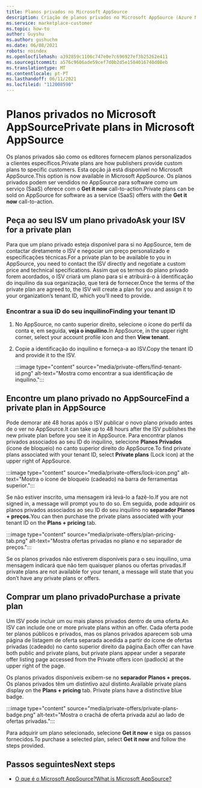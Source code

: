 ```yaml
---
title: Planos privados no Microsoft AppSource
description: Criação de planos privados no Microsoft AppSource (Azure Marketplace).
ms.service: marketplace-customer
ms.topic: how-to
author: Guyshu
ms.author: gushuchm
ms.date: 06/08/2021
robots: noindex
ms.openlocfilehash: a392859c1106c747e0e7c696927ef3b25262e411
ms.sourcegitcommit: a576c9606ade59cef7d0b2d5e1584016740d08eb
ms.translationtype: MT
ms.contentlocale: pt-PT
ms.lasthandoff: 06/11/2021
ms.locfileid: "112008590"
---
```

# <a name="private-plans-in-microsoft-appsource"></a><span data-ttu-id="24f40-103">Planos privados no Microsoft AppSource</span><span class="sxs-lookup"><span data-stu-id="24f40-103">Private plans in Microsoft AppSource</span></span>

<span data-ttu-id="24f40-104">Os planos privados são como os editores fornecem planos personalizados a clientes específicos.</span><span class="sxs-lookup"><span data-stu-id="24f40-104">Private plans are how publishers provide custom plans to specific customers.</span></span> <span data-ttu-id="24f40-105">Esta opção já está disponível no Microsoft AppSource.</span><span class="sxs-lookup"><span data-stu-id="24f40-105">This option is now available in Microsoft AppSource.</span></span> <span data-ttu-id="24f40-106">Os planos privados podem ser vendidos no AppSource para software como um serviço (SaaS) oferece com o **Get it now** call-to-action.</span><span class="sxs-lookup"><span data-stu-id="24f40-106">Private plans can be sold on AppSource for software as a service (SaaS) offers with the **Get it now** call-to-action.</span></span>

## <a name="ask-your-isv-for-a-private-plan"></a><span data-ttu-id="24f40-107">Peça ao seu ISV um plano privado</span><span class="sxs-lookup"><span data-stu-id="24f40-107">Ask your ISV for a private plan</span></span>

<span data-ttu-id="24f40-108">Para que um plano privado esteja disponível para si no AppSource, tem de contactar diretamente o ISV e negociar um preço personalizado e especificações técnicas.</span><span class="sxs-lookup"><span data-stu-id="24f40-108">For a private plan to be available to you in AppSource, you need to contact the ISV directly and negotiate a custom price and technical specifications.</span></span> <span data-ttu-id="24f40-109">Assim que os termos do plano privado forem acordados, o ISV criará um plano para si e atribuirá-o à identificação do inquilino da sua organização, que terá de fornecer.</span><span class="sxs-lookup"><span data-stu-id="24f40-109">Once the terms of the private plan are agreed to, the ISV will create a plan for you and assign it to your organization’s tenant ID, which you’ll need to provide.</span></span>

### <a name="finding-your-tenant-id"></a><span data-ttu-id="24f40-110">Encontrar a sua iD do seu inquilino</span><span class="sxs-lookup"><span data-stu-id="24f40-110">Finding your tenant ID</span></span>

1. <span data-ttu-id="24f40-111">No AppSource, no canto superior direito, selecione o ícone do perfil da conta e, em seguida, **veja o inquilino.**</span><span class="sxs-lookup"><span data-stu-id="24f40-111">In AppSource, in the upper right corner, select your account profile icon and then **View tenant**.</span></span>
2. <span data-ttu-id="24f40-112">Copie a identificação do inquilino e forneça-a ao ISV.</span><span class="sxs-lookup"><span data-stu-id="24f40-112">Copy the tenant ID and provide it to the ISV.</span></span>

    :::image type="content" source="media/private-offers/find-tenant-id.png" alt-text="Mostra como encontrar a sua identificação de inquilino.":::

## <a name="find-a-private-plan-in-appsource"></a><span data-ttu-id="24f40-114">Encontre um plano privado no AppSource</span><span class="sxs-lookup"><span data-stu-id="24f40-114">Find a private plan in AppSource</span></span>

<span data-ttu-id="24f40-115">Pode demorar até 48 horas após o ISV publicar o novo plano privado antes de o ver no AppSource.</span><span class="sxs-lookup"><span data-stu-id="24f40-115">It can take up to 48 hours after the ISV publishes the new private plan before you see it in AppSource.</span></span> <span data-ttu-id="24f40-116">Para encontrar planos privados associados ao seu ID do inquilino, selecione **Planos Privados** (ícone de bloqueio) no canto superior direito do AppSource.</span><span class="sxs-lookup"><span data-stu-id="24f40-116">To find private plans associated with your tenant ID, select **Private plans** (Lock icon) at the upper right of AppSource.</span></span>

:::image type="content" source="media/private-offers/lock-icon.png" alt-text="Mostra o ícone de bloqueio (cadeado) na barra de ferramentas superior.":::

<span data-ttu-id="24f40-118">Se não estiver inscrito, uma mensagem irá levá-lo a fazê-lo.</span><span class="sxs-lookup"><span data-stu-id="24f40-118">If you are not signed in, a message will prompt you to do so.</span></span> <span data-ttu-id="24f40-119">Em seguida, pode adquirir os planos privados associados ao seu ID do seu inquilino no **separador Planos + preços.**</span><span class="sxs-lookup"><span data-stu-id="24f40-119">You can then purchase the private plans associated with your tenant ID on the **Plans + pricing** tab.</span></span>

:::image type="content" source="media/private-offers/plan-pricing-tab.png" alt-text="Mostra ofertas privadas no plano e no separador de preços.":::

<span data-ttu-id="24f40-121">Se os planos privados não estiverem disponíveis para o seu inquilino, uma mensagem indicará que não tem quaisquer planos ou ofertas privadas.</span><span class="sxs-lookup"><span data-stu-id="24f40-121">If private plans are not available for your tenant, a message will state that you don’t have any private plans or offers.</span></span>

## <a name="purchase-a-private-plan"></a><span data-ttu-id="24f40-122">Comprar um plano privado</span><span class="sxs-lookup"><span data-stu-id="24f40-122">Purchase a private plan</span></span>

<span data-ttu-id="24f40-123">Um ISV pode incluir um ou mais planos privados dentro de uma oferta.</span><span class="sxs-lookup"><span data-stu-id="24f40-123">An ISV can include one or more private plans within an offer.</span></span> <span data-ttu-id="24f40-124">Cada oferta pode ter planos públicos e privados, mas os planos privados aparecem sob uma página de listagem de oferta separada acedida a partir do ícone de ofertas privadas (cadeado) no canto superior direito da página.</span><span class="sxs-lookup"><span data-stu-id="24f40-124">Each offer can have both public and private plans, but private plans appear under a separate offer listing page accessed from the Private offers icon (padlock) at the upper right of the page.</span></span>

<span data-ttu-id="24f40-125">Os planos privados disponíveis exibem-se no **separador Planos + preços.** Os planos privados têm um distintivo azul distinto.</span><span class="sxs-lookup"><span data-stu-id="24f40-125">Available private plans display on the **Plans + pricing** tab. Private plans have a distinctive blue badge.</span></span>

:::image type="content" source="media/private-offers/private-plans-badge.png" alt-text="Mostra o crachá de oferta privada azul ao lado de ofertas privadas.":::

<span data-ttu-id="24f40-127">Para adquirir um plano selecionado, selecione **Get it now** e siga os passos fornecidos.</span><span class="sxs-lookup"><span data-stu-id="24f40-127">To purchase a selected plan, select **Get it now** and follow the steps provided.</span></span>

## <a name="next-steps"></a><span data-ttu-id="24f40-128">Passos seguintes</span><span class="sxs-lookup"><span data-stu-id="24f40-128">Next steps</span></span>

- [<span data-ttu-id="24f40-129">O que é o Microsoft AppSource?</span><span class="sxs-lookup"><span data-stu-id="24f40-129">What is Microsoft AppSource?</span></span>](appsource-overview.md)
